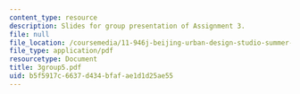```yaml
---
content_type: resource
description: Slides for group presentation of Assignment 3.
file: null
file_location: /coursemedia/11-946j-beijing-urban-design-studio-summer-2004/b5f5917c6637d434bfafae1d1d25ae55_3group5.pdf
file_type: application/pdf
resourcetype: Document
title: 3group5.pdf
uid: b5f5917c-6637-d434-bfaf-ae1d1d25ae55
---
```

